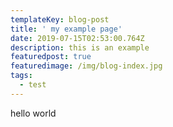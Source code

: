 ```yaml
---
templateKey: blog-post
title: ' my example page'
date: 2019-07-15T02:53:00.764Z
description: this is an example
featuredpost: true
featuredimage: /img/blog-index.jpg
tags:
  - test
---
```

hello world
